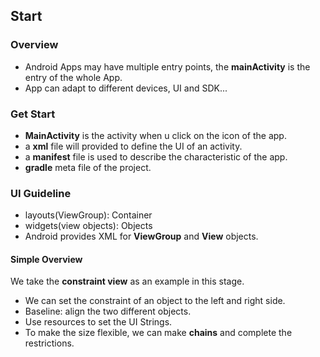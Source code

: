 ## Start

### Overview

- Android Apps may have multiple entry points, the **mainActivity** is the entry of the whole App.
- App can adapt to different devices, UI and SDK...

### Get Start

- **MainActivity** is the activity when u click on the icon of the app.
- a **xml** file will provided to define the UI of an activity.
- a **manifest** file is used to describe the characteristic of the app.
- **gradle** meta file of the project.

### UI Guideline

- layouts(ViewGroup): Container
- widgets(view objects): Objects
- Android provides XML for **ViewGroup** and **View** objects.

#### Simple Overview

We take the **constraint view** as an example in this stage.  

- We can set the constraint of an object to the left and right side.  
- Baseline: align the two different objects.
- Use resources to set the UI Strings.
- To make the size flexible, we can make **chains** and complete the restrictions.  




